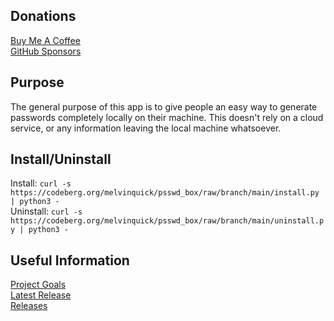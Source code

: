 ## Donations

[Buy Me A Coffee](https://www.buymeacoffee.com/KingKairos)  
[GitHub Sponsors](https://github.com/sponsors/melvinquick)

## Purpose

The general purpose of this app is to give people an easy way to generate passwords completely locally on their machine. This doesn't rely on a cloud service, or any information leaving the local machine whatsoever.

## Install/Uninstall

Install: `curl -s https://codeberg.org/melvinquick/psswd_box/raw/branch/main/install.py | python3 -`  
Uninstall: `curl -s https://codeberg.org/melvinquick/psswd_box/raw/branch/main/uninstall.py | python3 -`

## Useful Information

[Project Goals](https://codeberg.org/melvinquick/psswd_box/projects/12633)  
[Latest Release](https://codeberg.org/melvinquick/psswd_box/releases/latest)  
[Releases](https://codeberg.org/melvinquick/psswd_box/releases)
